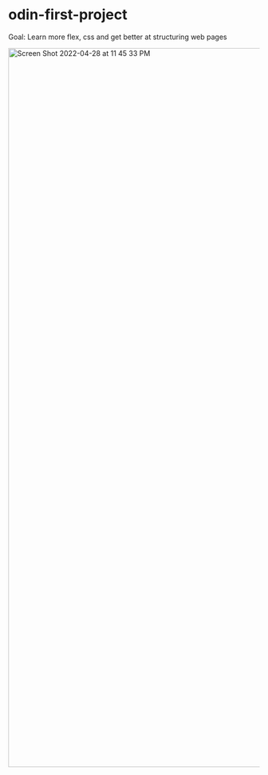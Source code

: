 # odin-first-project
Goal: Learn more flex, css and get better at structuring web pages

<img width="1440" alt="Screen Shot 2022-04-28 at 11 45 33 PM" src="https://user-images.githubusercontent.com/87253751/165886406-dbb4ce5f-6fea-4b10-89ca-9815e2349a46.png">

